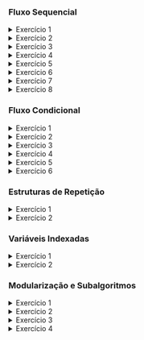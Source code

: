 
### Fluxo Sequencial
<details>
<summary>Exercício 1</summary>
Escrever um algoritmo para determinar o consumo médio de um automóvel sendo  fornecida a distância total percorrida pelo automóvel e o total de combustível gasto.
<a href="https://github.com/Carol42/exercicios-algoritmos-em-c/blob/main/fluxo-sequencial/1-consumo_automovel.c">Ver solução</a>  
</details>
<details>
<summary>Exercício 2</summary>
Escrever um algoritmo que leia o nome de um vendedor, o seu salário fixo e o total de  
vendas efetuadas por ele no mês (em dinheiro). Sabendo que este vendedor ganha 12%  de comissão sobre suas vendas efetuadas, informar o seu nome, o salário fixo e salário no  final do mês.  
<a href="https://github.com/Carol42/exercicios-algoritmos-em-c/blob/main/fluxo-sequencial/2-salario_vendedor.c">Ver solução</a>  
</details>
<details>
<summary>Exercício 3</summary>
Ler dois valores para as variáveis A e B, e efetuar as trocas dos valores de forma que a  variável A passe a possuir o valor da variável B e a variável B passe a possuir o valor da variável A. Apresentar os valores trocados. 
<a href="https://github.com/Carol42/exercicios-algoritmos-em-c/blob/main/fluxo-sequencial/3-troca_valores.c">Ver solução</a>  
</details>
<details>
<summary>Exercício 4</summary>
Elaborar um algoritmo que efetue a apresentação do valor da conversão em real (R$) de  um valor lido em dólar (US$). O algoritmo deverá solicitar o valor da cotação do dólar e  também a quantidade de dólares disponíveis com o usuário.
<a href="https://github.com/Carol42/exercicios-algoritmos-em-c/blob/main/fluxo-sequencial/4-conversao_dolar.c">Ver solução</a>  
</details>
<details>
<summary>Exercício 5</summary>
Faça um algoritmo que receba um valor que foi depositado e exiba o valor com  rendimento após um mês. Considere fixo o juro da poupança em 0,70% a. m.
<a href="https://github.com/Carol42/exercicios-algoritmos-em-c/blob/main/fluxo-sequencial/5-rendimento_poupanca.c">Ver solução</a>  
</details>
<details>
<summary>Exercício 6</summary>
Uma loja está vendendo seus produtos em 5 (cinco) prestações sem juros. Faça um  algoritmo que receba um valor de uma compra e mostre o valor das prestações. 
<a href="https://github.com/Carol42/exercicios-algoritmos-em-c/blob/main/fluxo-sequencial/6-venda_produtos.c">Ver solução</a>  
</details>
<details>
<summary>Exercício 7</summary>
Faça um algoritmo que receba o preço de custo de um produto e mostre o valor de venda.  Sabe-se que o preço de custo receberá um acréscimo de acordo com um percentual  informado pelo usuário. 
<a href="https://github.com/Carol42/exercicios-algoritmos-em-c/blob/main/fluxo-sequencial/7-valor_venda.c">Ver solução</a>  
</details>
<details>
<summary>Exercício 8</summary>
O custo ao consumidor de um carro novo é a soma do custo de fábrica com a percentagem  do distribuidor e dos impostos (aplicados, primeiro os impostos sobre o custo de fábrica,  e depois a percentagem do distribuidor sobre o resultado). Supondo que a percentagem  do distribuidor seja de 30% e os impostos 45%. Escrever um algoritmo que leia o custo de  fábrica de um carro e informe o custo ao consumidor do mesmo.
<a href="https://github.com/Carol42/exercicios-algoritmos-em-c/blob/main/fluxo-sequencial/8-valor_carro.c">Ver solução</a>  
</details>

### Fluxo Condicional
<details>
<summary>Exercício 1</summary>
Escrever um algoritmo que leia dois valores inteiro distintos e informe qual é o maior.
<a href="https://github.com/Carol42/exercicios-algoritmos-em-c/blob/main/fluxo-condicional/1-qual_maior.c">Ver solução</a>  
</details>
<details>
<summary>Exercício 2</summary>
Faça um algoritmo que receba um número e diga se este número está no intervalo entre
100 e 200.
<a href="https://github.com/Carol42/exercicios-algoritmos-em-c/blob/main/fluxo-condicional/2-intervalos.c">Ver solução</a>  
</details>
<details>
<summary>Exercício 3</summary>
Escrever um algoritmo que leia o nome e as três notas obtidas por um aluno durante o
semestre. Calcular a sua média (aritmética), informar o nome e sua menção aprovado
(media >= 7), Reprovado (media <= 5) e Recuperação (media entre 5.1 a 6.9).
<a href="https://github.com/Carol42/exercicios-algoritmos-em-c/blob/main/fluxo-condicional/3-notas_semestrais.c">Ver solução</a>  
</details>
<details>
<summary>Exercício 4</summary>
Ler 80 números e ao final informar quantos número(s) est(á)ão no intervalo entre 10
(inclusive) e 150 (inclusive).
<a href="https://github.com/Carol42/exercicios-algoritmos-em-c/blob/main/fluxo-condicional/4-numeros_intervalo.c">Ver solução</a>  
</details>
<details>
<summary>Exercício 5</summary>
Faça um algoritmo que receba a idade de 50 pessoas e mostre mensagem informando
“maior de idade” e “menor de idade” para cada pessoa. Considere a idade a partir de 18
anos como maior de idade.
<a href="https://github.com/Carol42/exercicios-algoritmos-em-c/blob/main/fluxo-condicional/5-idades.c">Ver solução</a>  
</details>
<details>
<summary>Exercício 6</summary>
Escrever um algoritmo que leia o nome e o sexo de 30 pessoas e informe o nome e se ela
é homem ou mulher. No final informe total de homens e de mulheres.
<a href="https://github.com/Carol42/exercicios-algoritmos-em-c/blob/main/fluxo-condicional/6-qtde_homens_e_mulheres.c">Ver solução</a>  
</details>

### Estruturas de Repetição
<details>
<summary>Exercício 1</summary>
Calcular a soma de todos os números inteiros múltiplos de três e que se encontram no
conjunto de números de 1 a 300.
<a href="https://github.com/Carol42/exercicios-algoritmos-em-c/blob/main/estruturas-de-repeticao/1-multiplo_tres.c">Ver solução</a>  
</details>
<details>
<summary>Exercício 2</summary>
Informar a tabuada (0 a 10) de qualquer número.
<a href="https://github.com/Carol42/exercicios-algoritmos-em-c/blob/main/estruturas-de-repeticao/2-tabuada.c">Ver solução</a>  
</details>

### Variáveis Indexadas
<details>
<summary>Exercício 1</summary>
Faça um algoritmo que leia 2 conjunto com 50 números inteiros e geres um terceiro conjunto C com a média dos elementos de A e B. Apresente o conjunto C.
<a href="https://github.com/Carol42/exercicios-algoritmos-em-c/blob/main/variaveis-indexadas/1-media_conjuntos_AB.c">Ver solução</a>  
</details>
<details>
<summary>Exercício 2</summary>
Faca um algoritmo que leia um conjunto A com 30 números inteiros e que armazene em um conjunto B do mesmo tipo os elementos de A multiplicados por 3. Apresente o conjunto B.
<a href="https://github.com/Carol42/exercicios-algoritmos-em-c/blob/main/variaveis-indexadas/2-conjunto_multiplicado_3.c">Ver solução</a>  
</details>

### Modularização e Subalgoritmos
<details>
<summary>Exercício 1</summary>
Mostrar todos os números pares de 0 até n.
<a href="https://github.com/Carol42/exercicios-algoritmos-em-c/blob/main/modularizacao-e-subalgoritmos/1-pares_0an.c">Ver solução</a>  
</details>
<details>
<summary>Exercício 2</summary>
Calcular o MDC de dois números
<a href="https://github.com/Carol42/exercicios-algoritmos-em-c/blob/main/modularizacao-e-subalgoritmos/2-mdc.c">Ver solução</a>  
</details>
<details>
<summary>Exercício 3</summary>
Função que receba como parâmetros um número real X e um inteiro N e retorne o
valor de X N .
<a href="https://github.com/Carol42/exercicios-algoritmos-em-c/blob/main/modularizacao-e-subalgoritmos/3-exponencial.c">Ver solução</a>  
</details>
<details>
<summary>Exercício 4</summary>
Função que receba como parâmetro um inteiro positivo N e retorne a soma de
todos os números inteiros entre 0 e N.
<a href="https://github.com/Carol42/exercicios-algoritmos-em-c/blob/main/modularizacao-e-subalgoritmos/4-modulos.c">Ver solução</a>  
</details>
